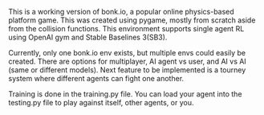 This is a working version of bonk.io, a popular online physics-based platform game. This was created using pygame, mostly from scratch aside from the collision functions. This environment supports single agent RL using OpenAI gym and Stable Baselines 3(SB3). 

Currently, only one bonk.io env exists, but multiple envs could easily be created. There are options for multiplayer, AI agent vs user, and AI vs AI (same or different models). Next feature to be implemented is a tourney system where different agents can fight one another. 

Training is done in the training.py file. You can load your agent into the testing.py file to play against itself, other agents, or you. 